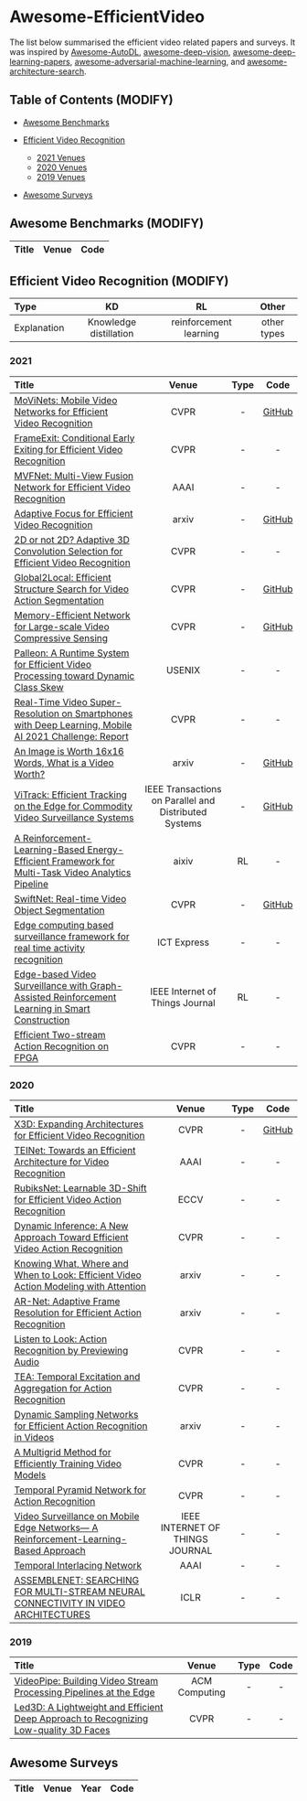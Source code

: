 # Awesome-EfficientVideo

The list below summarised the efficient video related papers and surveys. It was inspired by [Awesome-AutoDL](https://github.com/D-X-Y/Awesome-AutoDL), [awesome-deep-vision](https://github.com/kjw0612/awesome-deep-vision), [awesome-deep-learning-papers](https://github.com/terryum/awesome-deep-learning-papers), [awesome-adversarial-machine-learning](https://github.com/yenchenlin/awesome-adversarial-machine-learning), and [awesome-architecture-search](https://github.com/markdtw/awesome-architecture-search).

## Table of Contents (MODIFY)

- [Awesome Benchmarks](#awesome-benchmarks)

- [Efficient Video Recognition](#efficient-video-recognition)
  - [2021 Venues](#2021)
  - [2020 Venues](#2020)
  - [2019 Venues](#2019)


- [Awesome Surveys](#awesome-surveys)


## Awesome Benchmarks (MODIFY)

| Title | Venue | Code |
|:--------|:--------:|:--------:|


## Efficient Video Recognition (MODIFY)

|      Type   |            KD           |         RL             |    Other   |
|:------------|:-----------------------:|:----------------------:|:----------:|
| Explanation | Knowledge distillation | reinforcement learning | other types |

### 2021


|  Title  |   Venue  |   Type   |   Code   |
|:--------|:--------:|:--------:|:--------:|
| [MoViNets: Mobile Video Networks for Efficient Video Recognition](https://openaccess.thecvf.com/content/CVPR2021/papers/Kondratyuk_MoViNets_Mobile_Video_Networks_for_Efficient_Video_Recognition_CVPR_2021_paper.pdf) | CVPR | - | [GitHub](https://github.com/google-research/movinet) |
| [FrameExit: Conditional Early Exiting for Efficient Video Recognition](https://openaccess.thecvf.com/content/CVPR2021/papers/Ghodrati_FrameExit_Conditional_Early_Exiting_for_Efficient_Video_Recognition_CVPR_2021_paper.pdf) | CVPR | - | - |
| [MVFNet: Multi-View Fusion Network for Efficient Video Recognition](https://www.aaai.org/AAAI21Papers/AAAI-1523.WuW.pdf) |AAAI | - | - |
| [Adaptive Focus for Efficient Video Recognition](https://arxiv.org/pdf/2105.03245.pdf) | arxiv | - | [GitHub](https://github.com/blackfeather-wang/AdaFocus) |
| [2D or not 2D? Adaptive 3D Convolution Selection for Efficient Video Recognition](https://openaccess.thecvf.com/content/CVPR2021/papers/Li_2D_or_not_2D_Adaptive_3D_Convolution_Selection_for_Efficient_CVPR_2021_paper.pdf) | CVPR | - | - |
| [Global2Local: Efficient Structure Search for Video Action Segmentation](https://openaccess.thecvf.com/content/CVPR2021/papers/Gao_Global2Local_Efficient_Structure_Search_for_Video_Action_Segmentation_CVPR_2021_paper.pdf) | CVPR | - | [GitHub](https://github.com/ShangHua-Gao/G2L-search) |
| [Memory-Efficient Network for Large-scale Video Compressive Sensing](https://openaccess.thecvf.com/content/CVPR2021/papers/Cheng_Memory-Efficient_Network_for_Large-Scale_Video_Compressive_Sensing_CVPR_2021_paper.pdf) | CVPR | - | [GitHub](https://github.com/BoChenGroup/RevSCI-net) |
| [Palleon: A Runtime System for Efficient Video Processing toward Dynamic Class Skew](https://www.usenix.org/system/files/atc21-feng-boyuan.pdf) |USENIX| - | - |
| [Real-Time Video Super-Resolution on Smartphones with Deep Learning, Mobile AI 2021 Challenge: Report](https://openaccess.thecvf.com/content/CVPR2021W/MAI/papers/Ignatov_Real-Time_Video_Super-Resolution_on_Smartphones_With_Deep_Learning_Mobile_AI_CVPRW_2021_paper.pdf) | CVPR | - | - |
| [An Image is Worth 16x16 Words, What is a Video Worth?](https://arxiv.org/pdf/2103.13915.pdf) | arxiv | - | [GitHub](https://github.com/Alibaba-MIIL/STAM) |
| [ViTrack: Efficient Tracking on the Edge for Commodity Video Surveillance Systems](http://tns.thss.tsinghua.edu.cn/~jiliang/publications/INFOCOM2018-vitrack.pdf) | IEEE Transactions on Parallel and Distributed Systems | - | [GitHub](https://github.com/Alibaba-MIIL/STAM) |
| [A Reinforcement-Learning-Based Energy-Efficient Framework for Multi-Task Video Analytics Pipeline](https://arxiv.org/pdf/2104.04443.pdf) | aixiv | RL | - |
| [SwiftNet: Real-time Video Object Segmentation](https://openaccess.thecvf.com/content/CVPR2021/papers/Wang_SwiftNet_Real-Time_Video_Object_Segmentation_CVPR_2021_paper.pdf) | CVPR | - | [GitHub](https://github.com/haochenheheda/SwiftNet) |
| [Edge computing based surveillance framework for real time activity recognition](https://www.sciencedirect.com/science/article/pii/S2405959521000540) | ICT Express | - | - |
| [Edge-based Video Surveillance with Graph-Assisted Reinforcement Learning in Smart Construction](https://ieeexplore.ieee.org/stamp/stamp.jsp?tp=&arnumber=9459774) | IEEE Internet of Things Journal | RL | - |
| [Efficient Two-stream Action Recognition on FPGA](https://openaccess.thecvf.com/content/CVPR2021W/ECV/papers/Lin_Efficient_Two-Stream_Action_Recognition_on_FPGA_CVPRW_2021_paper.pdf) | CVPR | - | - |




### 2020


|  Title  |   Venue  |   Type   |   Code   |
|:--------|:--------:|:--------:|:--------:|
| [X3D: Expanding Architectures for Efficient Video Recognition](https://openaccess.thecvf.com/content_CVPR_2020/papers/Feichtenhofer_X3D_Expanding_Architectures_for_Efficient_Video_Recognition_CVPR_2020_paper.pdf) | CVPR | - | [GitHub](https://github.com/facebookresearch/SlowFast) |
| [TEINet: Towards an Efficient Architecture for Video Recognition](https://ojs.aaai.org/index.php/AAAI/article/view/6836) | AAAI | - | - |
| [RubiksNet: Learnable 3D-Shift for Efficient Video Action Recognition](http://www.ecva.net/papers/eccv_2020/papers_ECCV/papers/123640494.pdf) | ECCV | - | - |
| [Dynamic Inference: A New Approach Toward Efficient Video Action Recognition](https://openaccess.thecvf.com/content_CVPRW_2020/papers/w40/Wu_Dynamic_Inference_A_New_Approach_Toward_Efficient_Video_Action_Recognition_CVPRW_2020_paper.pdf) | CVPR | - | - |
| [Knowing What, Where and When to Look: Efficient Video Action Modeling with Attention](https://arxiv.org/pdf/2004.01278.pdf) | arxiv | - | - |
| [AR-Net: Adaptive Frame Resolution for Efficient Action Recognition](https://arxiv.org/pdf/2007.15796.pdf) | arxiv | - | - |
| [Listen to Look: Action Recognition by Previewing Audio](https://openaccess.thecvf.com/content_CVPR_2020/papers/Gao_Listen_to_Look_Action_Recognition_by_Previewing_Audio_CVPR_2020_paper.pdf) | CVPR | - | - |
| [TEA: Temporal Excitation and Aggregation for Action Recognition](https://openaccess.thecvf.com/content_CVPR_2020/papers/Li_TEA_Temporal_Excitation_and_Aggregation_for_Action_Recognition_CVPR_2020_paper.pdf) | CVPR | - | - |
| [Dynamic Sampling Networks for Efficient Action Recognition in Videos](https://arxiv.org/pdf/2006.15560.pdf) | arxiv | - | - |
| [A Multigrid Method for Efficiently Training Video Models](https://openaccess.thecvf.com/content_CVPR_2020/papers/Wu_A_Multigrid_Method_for_Efficiently_Training_Video_Models_CVPR_2020_paper.pdf) | CVPR | - | - |
| [Temporal Pyramid Network for Action Recognition](https://openaccess.thecvf.com/content_CVPR_2020/papers/Yang_Temporal_Pyramid_Network_for_Action_Recognition_CVPR_2020_paper.pdf) | CVPR | - | - |
| [Video Surveillance on Mobile Edge Networks— A Reinforcement-Learning-Based Approach](https://ieeexplore.ieee.org/stamp/stamp.jsp?tp=&arnumber=8966998) | IEEE INTERNET OF THINGS JOURNAL | - | - |
| [Temporal Interlacing Network](https://doi.org/10.1609/aaai.v34i07.6872) | AAAI | - | - |
| [ASSEMBLENET: SEARCHING FOR MULTI-STREAM NEURAL CONNECTIVITY IN VIDEO ARCHITECTURES](https://openreview.net/pdf?id=SJgMK64Ywr) | ICLR | - | - |






### 2019

|  Title  |   Venue  |   Type   |   Code   |
|:--------|:--------:|:--------:|:--------:|
| [VideoPipe: Building Video Stream Processing Pipelines at the Edge](https://dl.acm.org/doi/pdf/10.1145/3366626.3368131) | ACM Computing | - | - |
| [Led3D: A Lightweight and Efficient Deep Approach to Recognizing Low-quality 3D Faces](https://openaccess.thecvf.com/content_CVPR_2019/papers/Mu_Led3D_A_Lightweight_and_Efficient_Deep_Approach_to_Recognizing_Low-Quality_CVPR_2019_paper.pdf) | CVPR | - | - |



## Awesome Surveys

|  Title  |   Venue  |   Year   |   Code   |
|:--------|:--------:|:--------:|:--------:|

